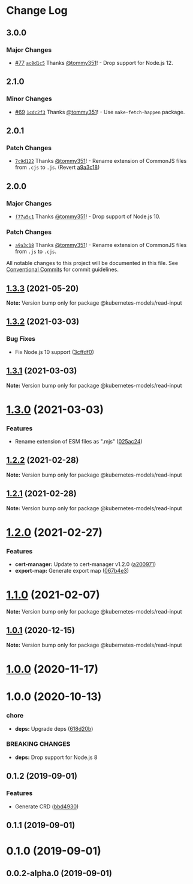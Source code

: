# Change Log

## 3.0.0

### Major Changes

- [#77](https://github.com/tommy351/kubernetes-models-ts/pull/77) [`ac8d1c5`](https://github.com/tommy351/kubernetes-models-ts/commit/ac8d1c5e5e6190556419aa97229d1d6468482b58) Thanks [@tommy351](https://github.com/tommy351)! - Drop support for Node.js 12.

## 2.1.0

### Minor Changes

- [#69](https://github.com/tommy351/kubernetes-models-ts/pull/69) [`1cdc2f3`](https://github.com/tommy351/kubernetes-models-ts/commit/1cdc2f3375f9e2edf6e2a066e98db28a57d2b1f7) Thanks [@tommy351](https://github.com/tommy351)! - Use `make-fetch-happen` package.

## 2.0.1

### Patch Changes

- [`7c9d122`](https://github.com/tommy351/kubernetes-models-ts/commit/7c9d122689a55b644eb87b1661eb63c412302440) Thanks [@tommy351](https://github.com/tommy351)! - Rename extension of CommonJS files from `.cjs` to `.js`. (Revert [a9a3c18](https://github.com/tommy351/kubernetes-models-ts/commit/a9a3c189111b1f4c6975f1c53cde69e724c6f35b))

## 2.0.0

### Major Changes

- [`f77a5c1`](https://github.com/tommy351/kubernetes-models-ts/commit/f77a5c154b093aaaccdb74ce309076f9dedf3cc9) Thanks [@tommy351](https://github.com/tommy351)! - Drop support of Node.js 10.

### Patch Changes

- [`a9a3c18`](https://github.com/tommy351/kubernetes-models-ts/commit/a9a3c189111b1f4c6975f1c53cde69e724c6f35b) Thanks [@tommy351](https://github.com/tommy351)! - Rename extension of CommonJS files from `.js` to `.cjs`.

All notable changes to this project will be documented in this file.
See [Conventional Commits](https://conventionalcommits.org) for commit guidelines.

## [1.3.3](https://github.com/tommy351/kubernetes-models-ts/compare/@kubernetes-models/read-input@1.3.2...@kubernetes-models/read-input@1.3.3) (2021-05-20)

**Note:** Version bump only for package @kubernetes-models/read-input

## [1.3.2](https://github.com/tommy351/kubernetes-models-ts/compare/@kubernetes-models/read-input@1.3.1...@kubernetes-models/read-input@1.3.2) (2021-03-03)

### Bug Fixes

- Fix Node.js 10 support ([3cffdf0](https://github.com/tommy351/kubernetes-models-ts/commit/3cffdf0d0a0efc24fcc959d20c8bca657385488f))

## [1.3.1](https://github.com/tommy351/kubernetes-models-ts/compare/@kubernetes-models/read-input@1.3.0...@kubernetes-models/read-input@1.3.1) (2021-03-03)

**Note:** Version bump only for package @kubernetes-models/read-input

# [1.3.0](https://github.com/tommy351/kubernetes-models-ts/compare/@kubernetes-models/read-input@1.2.2...@kubernetes-models/read-input@1.3.0) (2021-03-03)

### Features

- Rename extension of ESM files as ".mjs" ([025ac24](https://github.com/tommy351/kubernetes-models-ts/commit/025ac24948a07f2d48cc3fe4d3b6329749bc5c3a))

## [1.2.2](https://github.com/tommy351/kubernetes-models-ts/compare/@kubernetes-models/read-input@1.2.1...@kubernetes-models/read-input@1.2.2) (2021-02-28)

**Note:** Version bump only for package @kubernetes-models/read-input

## [1.2.1](https://github.com/tommy351/kubernetes-models-ts/compare/@kubernetes-models/read-input@1.2.0...@kubernetes-models/read-input@1.2.1) (2021-02-28)

**Note:** Version bump only for package @kubernetes-models/read-input

# [1.2.0](https://github.com/tommy351/kubernetes-models-ts/compare/@kubernetes-models/read-input@1.1.0...@kubernetes-models/read-input@1.2.0) (2021-02-27)

### Features

- **cert-manager:** Update to cert-manager v1.2.0 ([a200971](https://github.com/tommy351/kubernetes-models-ts/commit/a200971e3f51d3faa072c98456734aec797cee81))
- **export-map:** Generate export map ([067b4e3](https://github.com/tommy351/kubernetes-models-ts/commit/067b4e303c0f662e113fc2ee65e8edf36a86c958))

# [1.1.0](https://github.com/tommy351/kubernetes-models-ts/compare/@kubernetes-models/read-input@1.0.1...@kubernetes-models/read-input@1.1.0) (2021-02-07)

**Note:** Version bump only for package @kubernetes-models/read-input

## [1.0.1](https://github.com/tommy351/kubernetes-models-ts/compare/@kubernetes-models/read-input@1.0.0...@kubernetes-models/read-input@1.0.1) (2020-12-15)

**Note:** Version bump only for package @kubernetes-models/read-input

# [1.0.0](https://github.com/tommy351/kubernetes-models-ts/compare/@kubernetes-models/read-input@1.0.0...@kubernetes-models/read-input@1.0.0) (2020-11-17)

# 1.0.0 (2020-10-13)

### chore

- **deps:** Upgrade deps ([618d20b](https://github.com/tommy351/kubernetes-models-ts/commit/618d20b202ed91ee43814aa69e08a84f21d8ae1b))

### BREAKING CHANGES

- **deps:** Drop support for Node.js 8

## 0.1.2 (2019-09-01)

### Features

- Generate CRD ([bbd4930](https://github.com/tommy351/kubernetes-models-ts/commit/bbd4930d54650175261a62a5317dc9e6909dc147))

## 0.1.1 (2019-09-01)

# 0.1.0 (2019-09-01)

## 0.0.2-alpha.0 (2019-09-01)
